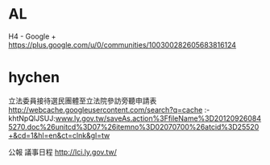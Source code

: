 


# AL


H4 - Google + 
<https://plus.google.com/u/0/communities/100300282605683816124>  


# hychen


立法委員接待選民團體至立法院參訪旁聽申請表
<http://webcache.googleusercontent.com/search?q=cache>  :-khtNpQlJSUJ:www.ly.gov.tw/saveAs.action%3FfileName%3D201209260845270.doc%26unitcd%3D07%26itemno%3D02070700%26atcid%3D25520+&cd=1&hl=en&ct=clnk&gl=tw

公報 議事日程
<http://lci.ly.gov.tw/>  